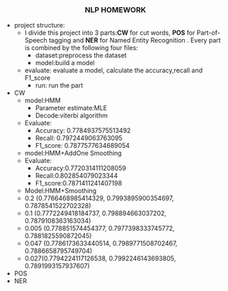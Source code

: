 ### <center>NLP HOMEWORK</center>
- project structure:
    - I divide this project into 3 parts:**CW** for cut words, **POS** for Part-of-Speech tagging and **NER** for  Named Entity Recognition . Every part is combined by the following four files:
        - dataset:preprocess the dataset
        - model:build a model
    - evaluate: evaluate a model, calculate the accuracy,recall and F1_score
        - run: run the part
- CW
    - model:HMM
      - Parameter estimate:MLE
      - Decode:viterbi algorithm
    - Evaluate:
      - Accuracy: 0.7784937575513492
      - Recall: 0.7972449063763095
      - F1_score: 0.7877577634689054
    - model:HMM+AddOne Smoothing
    - Evaluate:
      - Accuracy:0.7720314111208059
      - Recall:0.802854079023344
      - F1_score:0.7871411241407198
    - Model:HMM+Smoothing 
    - 0.2 (0.7766468985414329, 0.7993895900354697, 0.7878541522702328)
    - 0.1 (0.7772249418184737, 0.798894663037202, 0.7879108363163034)
    - 0.005 (0.778851574454377, 0.7977398333745772, 0.7881825590872045)
    - 0.047 (0.7786173633440514, 0.7989771508702467, 0.7886658795749704)
    - 0.027(0.7794224117126538, 0.7992246143693805, 0.7891993157937607)
- POS
- NER